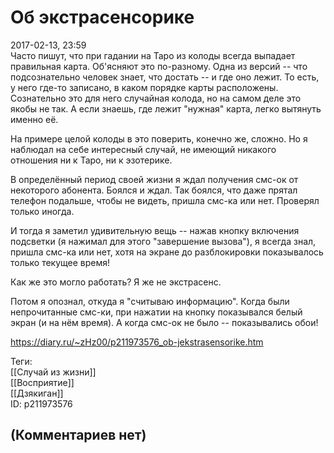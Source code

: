 Об экстрасенсорике
==================

  
2017-02-13, 23:59  
 Часто пишут, что при гадании на Таро из колоды всегда выпадает правильная карта. Об'ясняют это по-разному. Одна из версий -- что подсознательно человек знает, что достать -- и где оно лежит. То есть, у него где-то записано, в каком порядке карты расположены. Сознательно это для него случайная колода, но на самом деле это якобы не так. А если знаешь, где лежит "нужная" карта, легко вытянуть именно её.   
   
 На примере целой колоды в это поверить, конечно же, сложно. Но я наблюдал на себе интересный случай, не имеющий никакого отношения ни к Таро, ни к эзотерике.   
   
 В определённый период своей жизни я ждал получения смс-ок от некоторого абонента. Боялся и ждал. Так боялся, что даже прятал телефон подальше, чтобы не видеть, пришла смс-ка или нет. Проверял только иногда.   
   
 И тогда я заметил удивительную вещь -- нажав кнопку включения подсветки (я нажимал для этого "завершение вызова"), я всегда знал, пришла смс-ка или нет, хотя на экране до разблокировки показывалось только текущее время!   
   
 Как же это могло работать? Я же не экстрасенс.   
   
 Потом я опознал, откуда я "считываю информацию". Когда были непрочитанные смс-ки, при нажатии на кнопку показывался белый экран (и на нём время). А когда смс-ок не было -- показывались обои!   
  
<https://diary.ru/~zHz00/p211973576_ob-jekstrasensorike.htm>  
  
Теги:  
[[Случай из жизни]]  
[[Восприятие]]  
[[Дзякиган]]  
ID: p211973576  


(Комментариев нет)
------------------